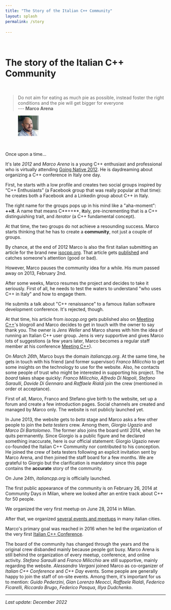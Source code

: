 ```yaml
---
title: "The Story of the Italian C++ Community"
layout: splash
permalink: /story

---
```


<br/>

# The story of the Italian C++ Community

<br />

> Do not aim for eating as much pie as possible, instead foster the right conditions and the pie will get bigger for everyone <br/> --- **Marco Arena**

<figure>
  <img
  src="https://github.com/italiancpp/home/blob/main/assets/images/team/1.png?raw=true"
  alt="Marco Arena, Italian C++ Community founder" style="width:15%;">  
</figure>


<br/>

Once upon a time...

It's late *2012* and *Marco Arena* is a young C++ enthusiast and professional who is virtually attending [Going Native 2012](https://www.youtube.com/watch?v=OB-bdWKwXsU). He is daydreaming about organizing a C++ conference in Italy one day.

First, he starts with a low profile and creates two social groups inspired by “C++ Enthusiasts” (a Facebook group that was really popular at that time): he creates both a Facebook and a Linkedin group about C++ in Italy. 

The right name for the groups pops up in his mind like a "aha-moment": **++it**. A name that means C**++**, **it**aly, pre-incrementing that is a C++ distinguishing trait, and *iterator* (a C++ fundamental concept).

At that time, the two groups do not achieve a resounding success. Marco starts thinking that he has to create a **community**, not just a couple of groups.

By chance, at the end of 2012 Marco is also the first italian submitting an article for the brand new [isocpp.org](https://isocpp.org). That article gets [published](https://isocpp.org/blog/2012/11/learn-how-to-capture-by-move) and catches someone's attention (good or bad).

However, Marco pauses the community idea for a while. His mum passed away on 2013, February 2nd.

After some weeks, Marco resumes the project and decides to take it seriously. First of all, he needs to test the waters to understand "who uses C++ in Italy" and how to engage them.

He submits a talk about "C++ renaissance" to a famous italian software development conference. It's rejected, though.

At that time, his article from *isocpp.org* gets published also on [Meeting C++](http://meetingcpp.com/)'s blogroll and Marco decides to get in touch with the owner to say thank you. The owner is *Jens Weller* and Marco shares with him the idea of running an Italian C++ user group. Jens is very supportive and gives Marco lots of suggestions (a few years later, Marco becomes a regular staff member at his conference [Meeting C++](https://meetingcpp.com/)).

On *March 26th*, Marco buys the domain *italiancpp.org*. At the same time, he gets in touch with his friend (and former supervisor) *Franco Milicchio* to get some insights on the technology to use for the website. Also, he contacts some people of trust who might be interested in supporting his project. The *board* takes shape quickly: *Franco Milicchio*, *Alfredo Di Napoli*, *Stefano Saraulli*, *Davide Di Gennaro* and *Raffaele Rialdi* join the crew (mentioned in order ot acceptance).

First of all, Marco, Franco and Stefano give birth to the website, set up a forum and create a few introduction pages. Social channels are created and managed by Marco only. The website is not publicly launched yet.

In June 2013, the website gets to *beta* stage and Marco asks a few other people to join the *beta testers* crew. Among them, *Giorgio Ugazio* and *Marco Di Bartolomeo*. The former also joins the board until 2014, when he quits permanently. Since Giorgio is a public figure and he declared something inaccurate, here is our official statement: Giorgio Ugazio never co-founded the Italian C++ Community nor contributed to his conception. He joined the crew of beta testers following an explicit invitation sent by Marco Arena, and then joined the staff board for a few months. We are grateful to Giorgio but the clarification is mandatory since this page contains the **accurate** story of the community.

On June 24th, *italiancpp.org* is officially launched.

The first public appearance of the community is on February 26, 2014 at Community Days in Milan, where we looked after an entire track about C++ for 50 people.

We organized the very first meetup on June 28, 2014 in Milan.

After that, we organized [several events and meetups](https://italiancpp.org/archivio-eventi/) in many italian cities.

Marco's primary goal was reached in 2016 when he led the organization of the very first [Italian C++ Conference](https://italiancpp.org/itcppcon16).

The board of the community has changed through the years and the original crew disbanded mainly because people got busy. Marco Arena is still behind the organization of every meetup, conference, and online activity. *Stefano Saraulli* and *Franco Milicchio* are still supportive, mainly regarding the website. *Alessandro Vergani* joined Marco as co-organizer of *Italian C++ Conference* and *C++ Day* events. Some people are generally happy to join the staff of on-site events. Among them, it's important for us to mention: *Guido Pederzini*, *Gian Lorenzo Meocci*, *Raffaele Rialdi*, *Federico Ficarelli*, *Riccardo Brugo*, *Federico Pasqua*, *Illya Dudchenko*.

---

*Last update: December 2022*
